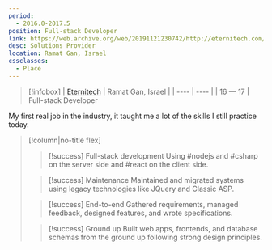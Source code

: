```yaml
---
period:
  - 2016.0-2017.5
position: Full-stack Developer
link: https://web.archive.org/web/20191121230742/http://eternitech.com/contact
desc: Solutions Provider
location: Ramat Gan, Israel
cssclasses:
  - Place
---
```

> [!infobox]
> | [Eternitech](https://web.archive.org/web/20191121230742/http://eternitech.com/contact) | Ramat Gan, Israel |
> | ---- | ---- |
> | 16 — 17 | Full-stack Developer

My first real job in the industry, it taught me a lot of the skills I still practice today.
>[!column|no-title flex]
>>[!success] Full-stack development
>  Using #nodejs and #csharp on the server side and #react on the client side.
>
>> [!success] Maintenance
>> Maintained and migrated systems using legacy technologies like JQuery and Classic ASP.
>
>> [!success] End-to-end
>> Gathered requirements, managed feedback, designed features, and wrote specifications.
> 
> > [!success] Ground up
> > Built web apps, frontends, and database schemas from the ground up following strong design principles.
> 




